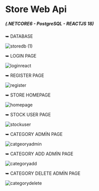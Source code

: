 # Store Web Api
##### (.NETCORE6 - PostgreSQL - REACTJS 18)


➥ DATABASE 

![storedb (1)](https://user-images.githubusercontent.com/85956625/224958859-4b599be2-80db-4b48-9d42-aa4ca2eacb04.png)



➥ LOGIN PAGE


![loginreact](https://user-images.githubusercontent.com/85956625/221985002-3cf0e934-f5a4-4631-9d70-f3653657fbbd.PNG)


➥ REGISTER PAGE 


![register](https://user-images.githubusercontent.com/85956625/221985085-8bd5e76e-9acc-42be-8405-89849848e580.PNG)


➥ STORE HOMEPAGE


![homepage](https://user-images.githubusercontent.com/85956625/224957189-4bdd9bc7-30fb-478e-b901-74a32a7ad326.PNG)



➥ STOCK USER PAGE 


![stockuser](https://user-images.githubusercontent.com/85956625/224957350-58c637d0-590b-46e9-803f-298ba652c060.PNG)


➥ CATEGORY ADMİN PAGE 

![catgeoryadmin](https://user-images.githubusercontent.com/85956625/224957462-87828ac3-5a25-4536-9513-692dfd84ae71.PNG)

➥ CATEGORY ADD ADMİN PAGE 

![categoryadd](https://user-images.githubusercontent.com/85956625/224957454-20ceb823-8857-4f81-8335-8c712beadec7.PNG)

➥ CATEGORY DELETE ADMİN PAGE 

![categorydelete](https://user-images.githubusercontent.com/85956625/224957459-3bcfe8b2-f859-490a-b566-debce20911d2.PNG)



